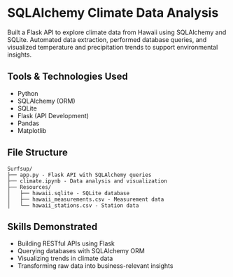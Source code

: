 # SQLAlchemy Climate Data Analysis

Built a Flask API to explore climate data from Hawaii using SQLAlchemy and SQLite. Automated data extraction, performed database queries, and visualized temperature and precipitation trends to support environmental insights.

## Tools & Technologies Used

- Python
- SQLAlchemy (ORM)
- SQLite
- Flask (API Development)
- Pandas
- Matplotlib

## File Structure

```text
Surfsup/
├── app.py - Flask API with SQLAlchemy queries
├── climate.ipynb - Data analysis and visualization
├── Resources/
│   ├── hawaii.sqlite - SQLite database
│   ├── hawaii_measurements.csv - Measurement data
│   └── hawaii_stations.csv - Station data
```

## Skills Demonstrated

- Building RESTful APIs using Flask
- Querying databases with SQLAlchemy ORM
- Visualizing trends in climate data
- Transforming raw data into business-relevant insights
